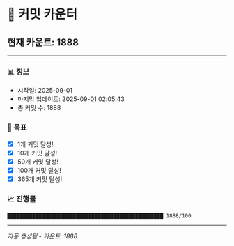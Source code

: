# 🔢 커밋 카운터

## 현재 카운트: 1888

---

### 📊 정보
- 시작일: 2025-09-01
- 마지막 업데이트: 2025-09-01 02:05:43
- 총 커밋 수: 1888

### 🎯 목표
- [x] 1개 커밋 달성!
- [x] 10개 커밋 달성!
- [x] 50개 커밋 달성!
- [x] 100개 커밋 달성!
- [x] 365개 커밋 달성!

### 📈 진행률
```
██████████████████████████████████████████████████ 1888/100
```

---
*자동 생성됨 - 카운트: 1888*
